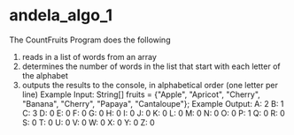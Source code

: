 # andela_algo_1

The CountFruits Program does the following

1. reads in a list of words from an array
2. determines the number of words in the list that start with each 
letter of the alphabet
3. outputs the results to the console, in alphabetical order (one 
letter per line)
Example Input: 
String[] fruits = {"Apple", "Apricot", "Cherry", "Banana", "Cherry", "Papaya", 
"Cantaloupe"};
Example Output:
A: 2
B: 1 
C: 3 
D: 0
E: 0
F: 0
G: 0
H: 0
I: 0
J: 0
K: 0
L: 0
M: 0
N: 0
O: 0
P: 1
Q: 0
R: 0
S: 0
T: 0
U: 0
V: 0
W: 0
X: 0
Y: 0
Z: 0
